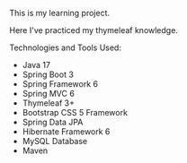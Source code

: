 This is my learning project.

Here I've practiced my thymeleaf knowledge.

Technologies and Tools Used:

- Java 17
- Spring Boot 3
- Spring Framework 6
- Spring MVC 6
- Thymeleaf 3+
- Bootstrap CSS 5 Framework
- Spring Data JPA
- Hibernate Framework 6
- MySQL Database
- Maven
